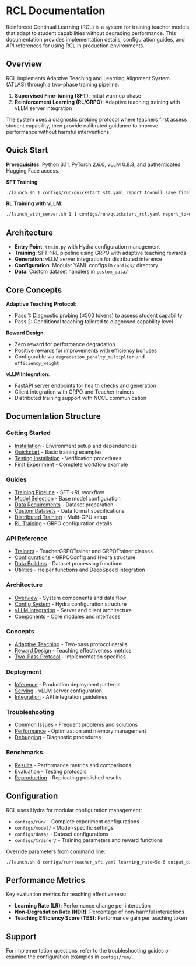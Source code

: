 # RCL Documentation

Reinforced Continual Learning (RCL) is a system for training teacher models that adapt to student capabilities without degrading performance. This documentation provides implementation details, configuration guides, and API references for using RCL in production environments.

## Overview

RCL implements Adaptive Teaching and Learning Alignment System (ATLAS) through a two-phase training pipeline:

1. **Supervised Fine-tuning (SFT)**: Initial warmup phase
2. **Reinforcement Learning (RL/GRPO)**: Adaptive teaching training with vLLM server integration

The system uses a diagnostic probing protocol where teachers first assess student capability, then provide calibrated guidance to improve performance without harmful interventions.

## Quick Start

**Prerequisites**: Python 3.11, PyTorch 2.6.0, vLLM 0.8.3, and authenticated Hugging Face access.

**SFT Training**:
```bash
./launch.sh 1 configs/run/quickstart_sft.yaml report_to=null save_final_model=false
```

**RL Training with vLLM**:
```bash
./launch_with_server.sh 1 1 configs/run/quickstart_rcl.yaml report_to=null max_steps=4 eval_steps=1
```

## Architecture

- **Entry Point**: `train.py` with Hydra configuration management
- **Training**: SFT→RL pipeline using GRPO with adaptive teaching rewards
- **Generation**: vLLM server integration for distributed inference
- **Configuration**: Modular YAML configs in `configs/` directory
- **Data**: Custom dataset handlers in `custom_data/`

## Core Concepts

**Adaptive Teaching Protocol**:
- Pass 1: Diagnostic probing (≤500 tokens) to assess student capability
- Pass 2: Conditional teaching tailored to diagnosed capability level

**Reward Design**:
- Zero reward for performance degradation
- Positive rewards for improvements with efficiency bonuses
- Configurable via `degradation_penalty_multiplier` and `efficiency_weight`

**vLLM Integration**:
- FastAPI server endpoints for health checks and generation
- Client integration with GRPO and Teacher trainers
- Distributed training support with NCCL communication

## Documentation Structure

### Getting Started
- [Installation](getting-started/installation.md) - Environment setup and dependencies
- [Quickstart](getting-started/quickstart.md) - Basic training examples
- [Testing Installation](getting-started/testing-installation.md) - Verification procedures
- [First Experiment](getting-started/first-experiment.md) - Complete workflow example

### Guides  
- [Training Pipeline](guides/training-pipeline.md) - SFT→RL workflow
- [Model Selection](guides/model-selection.md) - Base model configuration
- [Data Requirements](guides/data-requirements.md) - Dataset preparation
- [Custom Datasets](guides/custom-datasets.md) - Data format specifications
- [Distributed Training](guides/distributed-training.md) - Multi-GPU setup
- [RL Training](guides/rl-training.md) - GRPO configuration details

### API Reference
- [Trainers](api-reference/trainers.md) - TeacherGRPOTrainer and GRPOTrainer classes
- [Configurations](api-reference/configs.md) - GRPOConfig and Hydra structure
- [Data Builders](api-reference/data-builders.md) - Dataset processing functions
- [Utilities](api-reference/utils.md) - Helper functions and DeepSpeed integration

### Architecture
- [Overview](architecture/overview.md) - System components and data flow
- [Config System](architecture/config-system.md) - Hydra configuration structure
- [vLLM Integration](architecture/vllm-integration.md) - Server and client architecture
- [Components](architecture/components.md) - Core modules and interfaces

### Concepts
- [Adaptive Teaching](concepts/adaptive-teaching.md) - Two-pass protocol details
- [Reward Design](concepts/reward-design.md) - Teaching effectiveness metrics
- [Two-Pass Protocol](concepts/two-pass-protocol.md) - Implementation specifics

### Deployment
- [Inference](deployment/inference.md) - Production deployment patterns
- [Serving](deployment/serving.md) - vLLM server configuration
- [Integration](deployment/integration.md) - API integration guidelines

### Troubleshooting
- [Common Issues](troubleshooting/common-issues.md) - Frequent problems and solutions
- [Performance](troubleshooting/performance.md) - Optimization and memory management
- [Debugging](troubleshooting/debugging.md) - Diagnostic procedures

### Benchmarks
- [Results](benchmarks/results.md) - Performance metrics and comparisons
- [Evaluation](benchmarks/evaluation.md) - Testing protocols
- [Reproduction](benchmarks/reproduction.md) - Replicating published results

## Configuration

RCL uses Hydra for modular configuration management:

- `configs/run/` - Complete experiment configurations
- `configs/model/` - Model-specific settings  
- `configs/data/` - Dataset configurations
- `configs/trainer/` - Training parameters and reward functions

Override parameters from command line:
```bash
./launch.sh 8 configs/run/teacher_sft.yaml learning_rate=5e-6 output_dir=custom/path
```

## Performance Metrics

Key evaluation metrics for teaching effectiveness:
- **Learning Rate (LR)**: Performance change per interaction
- **Non-Degradation Rate (NDR)**: Percentage of non-harmful interactions
- **Teaching Efficiency Score (TES)**: Performance gain per teaching token

## Support

For implementation questions, refer to the troubleshooting guides or examine the configuration examples in `configs/run/`.